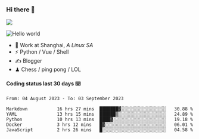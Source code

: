 ### Hi there 👋
![](https://komarev.com/ghpvc/?username=Xuhandsome)


<img src="https://github-readme-stats.vercel.app/api?username=XuHandsome&show_icons=true&theme=merko" alt="Hello world">

<br/>

- 🍻  Work at Shanghai, _A Linux SA_
- ⚡  Python / Vue / Shell
- ✍️  Blogger
- ♟  Chess / ping pong / LOL

#### Coding status last 30 days ⌨️

<!--START_SECTION:waka-->

```text
From: 04 August 2023 - To: 03 September 2023

Markdown           16 hrs 27 mins  ███████▓░░░░░░░░░░░░░░░░░   30.88 %
YAML               13 hrs 15 mins  ██████▒░░░░░░░░░░░░░░░░░░   24.89 %
Python             10 hrs 13 mins  ████▓░░░░░░░░░░░░░░░░░░░░   19.18 %
Docker             3 hrs 12 mins   █▓░░░░░░░░░░░░░░░░░░░░░░░   06.01 %
JavaScript         2 hrs 26 mins   █░░░░░░░░░░░░░░░░░░░░░░░░   04.58 %
```

<!--END_SECTION:waka-->
